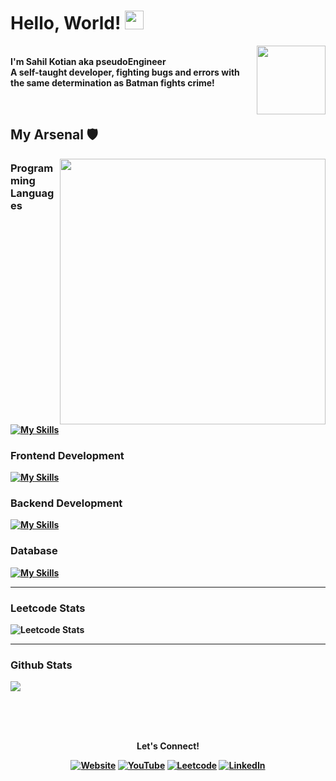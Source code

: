 # Hello, World! <img src="https://raw.githubusercontent.com/MartinHeinz/MartinHeinz/master/wave.gif" width="30px" height="30px">

<img src="https://media.giphy.com/media/MdSd5OVojIyK8EjaqQ/giphy.gif" width="110px" align="right"> </br>
<b>I'm Sahil Kotian aka pseudoEngineer </br>
A self-taught developer, fighting bugs and errors with the same determination as Batman fights crime!<b>

<br>

## My Arsenal 🛡

<img src="https://media.giphy.com/media/EOmYN5kVP3W2Lyn6dx/giphy.gif" width="425px" align="right">

<h3>Programming Languages</h3>

[![My Skills](https://skillicons.dev/icons?i=python,js,ts,dart)](https://github.com/HEELSahil)

<h3>Frontend Development</h3>

[![My Skills](https://skillicons.dev/icons?i=html,css,react,nextjs,tailwind,bootstrap,flutter)](https://github.com/HEELSahil)

<h3>Backend Development</h3>

[![My Skills](https://skillicons.dev/icons?i=nodejs,express,graphql)](https://github.com/HEELSahil)

<h3>Database</h3>

[![My Skills](https://skillicons.dev/icons?i=mongodb,mysql,postgresql)](https://github.com/HEELSahil)

<hr>

<h3>Leetcode Stats</h3>

![Leetcode Stats](https://leetcard.jacoblin.cool/HEELSahil?ext=heatmap&theme=dark)

<hr>

<h3>Github Stats</h3>

<img  src="https://github-readme-streak-stats.herokuapp.com/?user=HEELSahil&theme=react" >

<br><br><br>

<p align="center">Let's Connect!</p>

<p align="center">
 
<a href="https://pseudoengineer.dev" target="_blank">
<img src="https://img.shields.io/badge/-Website-purple" alt="Website" /></a> 

<a href="https://www.linkedin.com/in/heelsahil/" target="_blank">
<img src="https://img.shields.io/badge/-YouTube-maroon" alt="YouTube"/></a>

<a href="https://www.leetcode.com/HEELSahil" target="_blank">
<img src="https://img.shields.io/badge/-Leetcode-yellow" alt="Leetcode"/></a>

<a href="https://www.linkedin.com/in/heelsahil/" target="_blank">
<img src="https://img.shields.io/badge/-LinkedIn-%233781da" alt="LinkedIn"/></a>

</p>


<!-- 

## Github Stats 📊

<img  src="https://github-stats-lemon.vercel.app/api?username=HEELSahil&show_icons=true&hide_border=true&theme=react" width="48%" align="right" >
<img  src="https://github-readme-streak-stats.herokuapp.com/?user=HEELSahil&theme=react" width="48%" >
<br>

![github graph](https://github-readme-activity-graph.vercel.app/graph?username=HEELSahil&theme=react-dark)

-->
